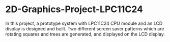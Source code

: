# 2D-Graphics-Project-LPC11C24

In this project, a prototype system with LPC11C24 CPU module and an LCD display is designed and built. Two different screen saver patterns which are rotating squares and trees are generated, and displayed on the LCD display.
